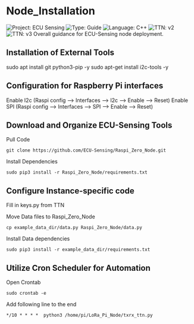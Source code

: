 # Node_Installation
![Project: ECU Sensing](https://img.shields.io/badge/Project-ECU%20Sensing-blueviolet)
![Type: Guide](https://img.shields.io/badge/Type-Guide-important)
![Language: C++](https://img.shields.io/badge/language-Python-blue)
![TTN: v2](https://img.shields.io/badge/TTN-v2-success)
![TTN: v3](https://img.shields.io/badge/TTN-v3-success)
Overall guidance for ECU-Sensing node deployment. 

## Installation of External Tools
sudo apt install git python3-pip -y
sudo apt-get install i2c-tools -y

## Configuration for Raspberry Pi interfaces
Enable I2c (Raspi config --> Interfaces --> I2c --> Enable --> Reset)
Enable SPI (Raspi config --> Interfaces --> SPI --> Enable --> Reset)

## Download and Organize ECU-Sensing Tools
Pull Code

	git clone https://github.com/ECU-Sensing/Raspi_Zero_Node.git

Install Dependencies

	sudo pip3 install -r Raspi_Zero_Node/requirements.txt

## Configure Instance-specific code
Fill in keys.py from TTN

Move Data files to Raspi_Zero_Node

	cp example_data_dir/data.py Raspi_Zero_Node/data.py

Install Data dependencies

	sudo pip3 install -r example_data_dir/requirements.txt

## Utilize Cron Scheduler for Automation
Open Crontab

	sudo crontab -e

Add following line to the end

	*/10 * * * *  python3 /home/pi/LoRa_Pi_Node/txrx_ttn.py

